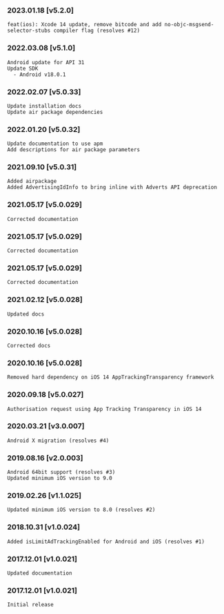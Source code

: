 ### 2023.01.18 [v5.2.0]

```
feat(ios): Xcode 14 update, remove bitcode and add no-objc-msgsend-selector-stubs compiler flag (resolves #12)
```

### 2022.03.08 [v5.1.0]

```
Android update for API 31
Update SDK 
  - Android v18.0.1
```

### 2022.02.07 [v5.0.33]

```
Update installation docs
Update air package dependencies
```

### 2022.01.20 [v5.0.32]

```
Update documentation to use apm
Add descriptions for air package parameters
```

### 2021.09.10 [v5.0.31]

```
Added airpackage
Added AdvertisingIdInfo to bring inline with Adverts API deprecation
```



### 2021.05.17 [v5.0.029]

```
Corrected documentation
```


### 2021.05.17 [v5.0.029]

```
Corrected documentation
```


### 2021.05.17 [v5.0.029]

```
Corrected documentation
```


### 2021.02.12 [v5.0.028]

```
Updated docs
```


### 2020.10.16 [v5.0.028]

```
Corrected docs
```


### 2020.10.16 [v5.0.028]

```
Removed hard dependency on iOS 14 AppTrackingTransparency framework
```


### 2020.09.18 [v5.0.027]

```
Authorisation request using App Tracking Transparency in iOS 14
```


### 2020.03.21 [v3.0.007]

```
Android X migration (resolves #4)
```


### 2019.08.16 [v2.0.003]

```
Android 64bit support (resolves #3)
Updated minimum iOS version to 9.0
```


### 2019.02.26 [v1.1.025]

```
Updated minimum iOS version to 8.0 (resolves #2)
```


### 2018.10.31 [v1.0.024]

```
Added isLimitAdTrackingEnabled for Android and iOS (resolves #1)
```


### 2017.12.01 [v1.0.021]

```
Updated documentation
```


### 2017.12.01 [v1.0.021]

```
Initial release
```
